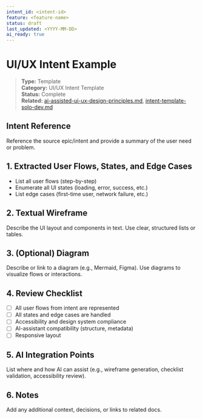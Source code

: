 ```yaml
---
intent_id: <intent-id>
feature: <feature-name>
status: draft
last_updated: <YYYY-MM-DD>
ai_ready: true
---
```


# <Feature> UI/UX Intent Example

> **Type:** Template  
> **Category:** UI/UX Intent Template  
> **Status:** Complete  
> **Related:** [ai-assisted-ui-ux-design-principles.md](../principles/ai-assisted-ui-ux-design-principles.md), [intent-template-solo-dev.md](./intent-template-solo-dev.md)

## Intent Reference
Reference the source epic/intent and provide a summary of the user need or problem.

## 1. Extracted User Flows, States, and Edge Cases
- List all user flows (step-by-step)
- Enumerate all UI states (loading, error, success, etc.)
- List edge cases (first-time user, network failure, etc.)

## 2. Textual Wireframe
Describe the UI layout and components in text. Use clear, structured lists or tables.

## 3. (Optional) Diagram
Describe or link to a diagram (e.g., Mermaid, Figma). Use diagrams to visualize flows or interactions.

## 4. Review Checklist
- [ ] All user flows from intent are represented
- [ ] All states and edge cases are handled
- [ ] Accessibility and design system compliance
- [ ] AI-assistant compatibility (structure, metadata)
- [ ] Responsive layout

## 5. AI Integration Points
List where and how AI can assist (e.g., wireframe generation, checklist validation, accessibility review).

## 6. Notes
Add any additional context, decisions, or links to related docs. 